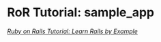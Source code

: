 # RoR Tutorial: sample_app
[*Ruby on Rails Tutorial: Learn Rails by Example*](http://railstutorial.org/)
